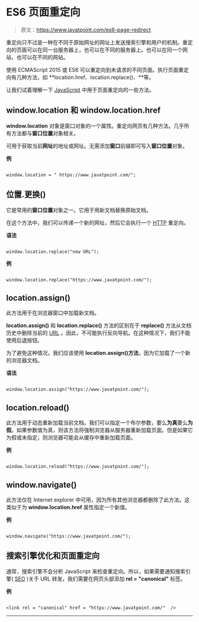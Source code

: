 # ES6 页面重定向

> 原文：<https://www.javatpoint.com/es6-page-redirect>

重定向只不过是一种在不同于原始网址的网址上发送搜索引擎和用户的机制。重定向的页面可以在同一台服务器上，也可以在不同的服务器上。也可以在同一个网站，也可以在不同的网站。

使用 ECMAScript 2015 或 ES6 可以重定向到未请求的不同页面。执行页面重定向有几种方法，如 **location.href、location.replace()、**等。

让我们试着理解一下 [JavaScript](https://www.javatpoint.com/javascript-tutorial) 中用于页面重定向的一些方法。

## window.location 和 window.location.href

**window.location** 对象是窗口对象的一个属性。重定向网页有几种方法。几乎所有方法都与**窗口位置**对象相关。

可用于获取当前**网址**的地址或网址。无需添加**窗口**前缀即可写入**窗口位置**对象。

**例**

```

window.location = " https://www.javatpoint.com/";

```

## 位置.更换()

它是常用的**窗口位置**对象之一。它用于用新文档替换原始文档。

在这个方法中，我们可以传递一个新的网址，然后它会执行一个 [HTTP](https://www.javatpoint.com/http-full-form) 重定向。

**语法**

```

window.location.replace("new URL");

```

**例**

```

window.location.replace("https://www.javatpoint.com/");

```

## location.assign()

此方法用于在浏览器窗口中加载新文档。

**location.assign()** 和 **location.replace()** 方法的区别在于 **replace()** 方法从文档历史中删除当前的 [URL](https://www.javatpoint.com/url-full-form) 。因此，不可能执行反向导航。在这种情况下，我们不能使用后退按钮。

为了避免这种情况，我们应该使用 **location.assign()方法**，因为它加载了一个新的浏览器文档。

**语法**

```

window.location.assign("https://www.javatpoint.com/");

```

## location.reload()

此方法用于动态重新加载当前文档。我们可以指定一个布尔参数，要么**为真**要么**为假**。如果参数值为真，则该方法将强制浏览器从服务器重新加载页面。但是如果它为假或未指定，则浏览器可能会从缓存中重新加载页面。

**例**

```

window.location.reload("https://www.javatpoint.com/");

```

## window.navigate()

此方法仅在 Internet explorer 中可用，因为所有其他浏览器都删除了此方法。这类似于为 **window.location.href** 属性指定一个新值。

**例**

```

window.navigate("https://www.javatpoint.com/");

```

## 搜索引擎优化和页面重定向

通常，搜索引擎不会分析 JavaScript 来检查重定向。所以，如果需要通知搜索引擎( [SEO](https://www.javatpoint.com/seo-tutorial) )关于 URL 转发，我们需要在网页头部添加 **rel = "canonical"** 标签。

**例**

```

<link rel = "canonical" href = "https://www.javatpoint.com/"  />

```

* * *